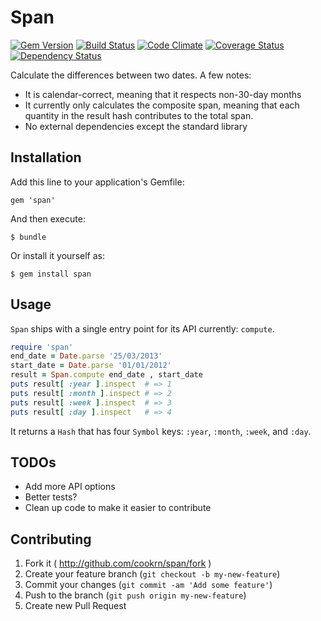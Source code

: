 # Span

[![Gem Version](https://badge.fury.io/rb/span.png)](http://badge.fury.io/rb/span)
[![Build Status](https://travis-ci.org/cookrn/span.png?branch=master)](https://travis-ci.org/cookrn/span)
[![Code Climate](https://codeclimate.com/github/cookrn/span.png)](https://codeclimate.com/github/cookrn/span)
[![Coverage Status](https://coveralls.io/repos/cookrn/span/badge.png)](https://coveralls.io/r/cookrn/span)
[![Dependency Status](https://gemnasium.com/cookrn/span.png)](https://gemnasium.com/cookrn/span)

Calculate the differences between two dates. A few notes:

* It is calendar-correct, meaning that it respects non-30-day months
* It currently only calculates the composite span, meaning that each
  quantity in the result hash contributes to the total span.
* No external dependencies except the standard library

## Installation

Add this line to your application's Gemfile:

    gem 'span'

And then execute:

    $ bundle

Or install it yourself as:

    $ gem install span

## Usage

`Span` ships with a single entry point for its API currently: `compute`.

```ruby
require 'span'
end_date = Date.parse '25/03/2013'
start_date = Date.parse '01/01/2012'
result = Span.compute end_date , start_date
puts result[ :year ].inspect  # => 1
puts result[ :month ].inspect # => 2
puts result[ :week ].inspect  # => 3
puts result[ :day ].inspect   # => 4
```

It returns a `Hash` that has four `Symbol` keys: `:year`, `:month`, `:week`,
and `:day`.

## TODOs

* Add more API options
* Better tests?
* Clean up code to make it easier to contribute

## Contributing

1. Fork it ( http://github.com/cookrn/span/fork )
2. Create your feature branch (`git checkout -b my-new-feature`)
3. Commit your changes (`git commit -am 'Add some feature'`)
4. Push to the branch (`git push origin my-new-feature`)
5. Create new Pull Request
